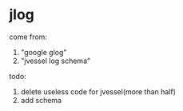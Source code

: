 # jlog

come from:

1. "google glog" 
2. "jvessel log schema"





todo:

1. delete useless code for jvessel(more than half)
2. add schema